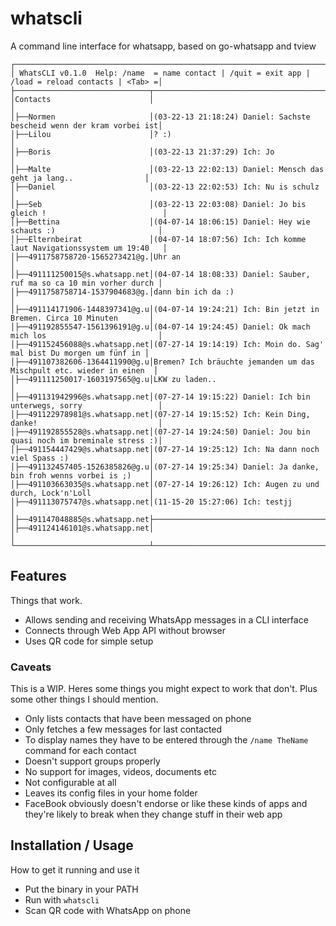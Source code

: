 # whatscli

A command line interface for whatsapp, based on go-whatsapp and tview

```
┌────────────────────────────────────────────────────────────────────────────────────────────────────┐
│ WhatsCLI v0.1.0  Help: /name  = name contact | /quit = exit app | /load = reload contacts | <Tab> =│
├──────────────────────────────┬─────────────────────────────────────────────────────────────────────┤
│Contacts                      │                                                                     │
│├──Normen                     │(03-22-13 21:18:24) Daniel: Sachste bescheid wenn der kram vorbei ist│
│├──Lilou                      │? :)                                                                 │
│├──Boris                      │(03-22-13 21:37:29) Ich: Jo                                          │
│├──Malte                      │(03-22-13 22:02:13) Daniel: Mensch das geht ja lang..                │
│├──Daniel                     │(03-22-13 22:02:53) Ich: Nu is schulz                                │
│├──Seb                        │(03-22-13 22:03:08) Daniel: Jo bis gleich !                          │
│├──Bettina                    │(04-07-14 18:06:15) Daniel: Hey wie schauts :)                       │
│├──Elternbeirat               │(04-07-14 18:07:56) Ich: Ich komme laut Navigationssystem um 19:40   │
│├──4911758758720-1565273421@g.│Uhr an                                                               │
│├──491111250015@s.whatsapp.net│(04-07-14 18:08:33) Daniel: Sauber, ruf ma so ca 10 min vorher durch │
│├──4911758758714-1537904683@g.│dann bin ich da :)                                                   │
│├──491114171906-1448397341@g.u│(04-07-14 19:24:21) Ich: Bin jetzt in Bremen. Circa 10 Minuten       │
│├──491192855547-1561396191@g.u│(04-07-14 19:24:45) Daniel: Ok mach mich los                         │
│├──491152456088@s.whatsapp.net│(07-27-14 19:14:19) Ich: Moin do. Sag' mal bist Du morgen um fünf in │
│├──491107382606-1364411990@g.u│Bremen? Ich bräuchte jemanden um das Mischpult etc. wieder in einen  │
│├──491111250017-1603197565@g.u│LKW zu laden..                                                       │
│├──491131942996@s.whatsapp.net│(07-27-14 19:15:22) Daniel: Ich bin unterwegs, sorry                 │
│├──491122978981@s.whatsapp.net│(07-27-14 19:15:52) Ich: Kein Ding, danke!                           │
│├──491192855528@s.whatsapp.net│(07-27-14 19:24:50) Daniel: Jou bin quasi noch im breminale stress :)│
│├──491154447429@s.whatsapp.net│(07-27-14 19:25:12) Ich: Na dann noch viel Spass :)                  │
│├──491132457405-1526385826@g.u│(07-27-14 19:25:34) Daniel: Ja danke, bin froh wenns vorbei is ;)    │
│├──491103663035@s.whatsapp.net│(07-27-14 19:26:12) Ich: Augen zu und durch, Lock'n'Loll             │
│├──491113075747@s.whatsapp.net│(11-15-20 15:27:06) Ich: testjj                                      │
│├──491147048885@s.whatsapp.net├─────────────────────────────────────────────────────────────────────┤
│├──491124146101@s.whatsapp.net│                                                                     │
└──────────────────────────────┴─────────────────────────────────────────────────────────────────────┘
```

## Features

Things that work.

- Allows sending and receiving WhatsApp messages in a CLI interface
- Connects through Web App API without browser
- Uses QR code for simple setup

### Caveats

This is a WIP. Heres some things you might expect to work that don't. Plus some other things I should mention.

- Only lists contacts that have been messaged on phone
- Only fetches a few messages for last contacted
- To display names they have to be entered through the `/name TheName` command for each contact
- Doesn't support groups properly
- No support for images, videos, documents etc
- Not configurable at all
- Leaves its config files in your home folder
- FaceBook obviously doesn't endorse or like these kinds of apps and they're likely to break when they change stuff in their web app

## Installation / Usage

How to get it running and use it

- Put the binary in your PATH
- Run with `whatscli`
- Scan QR code with WhatsApp on phone

